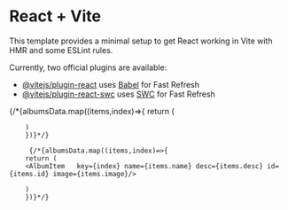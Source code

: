 # React + Vite

This template provides a minimal setup to get React working in Vite with HMR and some ESLint rules.

Currently, two official plugins are available:

- [@vitejs/plugin-react](https://github.com/vitejs/vite-plugin-react/blob/main/packages/plugin-react/README.md) uses [Babel](https://babeljs.io/) for Fast Refresh
- [@vitejs/plugin-react-swc](https://github.com/vitejs/vite-plugin-react-swc) uses [SWC](https://swc.rs/) for Fast Refresh



 {/*{albumsData.map((items,index)=>{
        return (
        <AlbumItem   key={index} name={items.name} desc={items.desc} id={items.id} image={items.image}/>

        )
        })}*/}

         {/*{albumsData.map((items,index)=>{
        return (
        <AlbumItem   key={index} name={items.name} desc={items.desc} id={items.id} image={items.image}/>

        )
        })}*/}